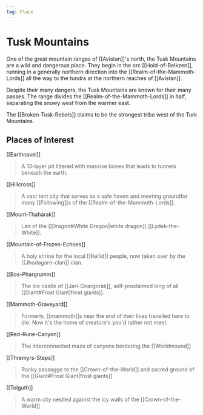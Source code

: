 ```yaml
---
Tag: Place
---
```

# Tusk Mountains
One of the great mountain ranges of [[Avistan]]'s north, the Tusk Mountains are a wild and dangerous place. They begin in the orc [[Hold-of-Belkzen]], running in a generally northern direction into the [[Realm-of-the-Mammoth-Lords]] all the way to the tundra at the northern reaches of [[Avistan]]. 

Despite their many dangers, the Tusk Mountains are known for their many passes. The range divides the [[Realm-of-the-Mammoth-Lords]] in half, separating the snowy west from the warmer east. 

The [[Broken-Tusk-Rebels]] claims to be the strongest tribe west of the Turk Mountains.

## Places of Interest
[[Earthnavel]]
> A 13-layer pit littered with massive bones that leads to tunnels beneath the earth.

[[Hillcross]]
> A vast tent city that serves as a safe haven and meeting groundfor many [[Following]]s of the [[Realm-of-the-Mammoth-Lords]].

[[Mount-Thaharak]]
> Lair of the [[Dragon#White Dragon|white dragon]] [[Lydek-the-White]].

[[Mountain-of-Frozen-Echoes]]
> A holy shrine for the local [[Kellid]] people, now taken over by the [[Jhodagarn-clan]] clan.

[[Bos-Phargrumm]]
>The ice castle of [[Jarl-Gnargorak]], self-proclaimed king of all [[Giant#Frost Giant|frost giants]].

[[Mammoth-Graveyard]]
> Formerly, [[mammoth]]s near the end of their lives travelled here to die. Now it's the home of creature's you'd rather not meet.

[[Red-Rune-Canyon]]
> The interconnected maze of canyons bordering the [[Worldwound]]

[[Thremyrs-Steps]]
> Rocky passagge to the [[Crown-of-the-World]] and sacred ground of the [[Giant#Frost Giant|frost giants]].

[[Tolguth]]
>A warm city nestled against the icy walls of the [[Crown-of-the-World]]
